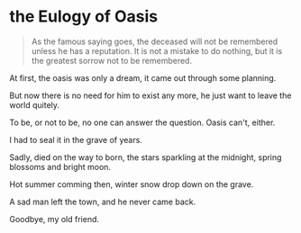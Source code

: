 # the Eulogy of Oasis

> As the famous saying goes, the deceased will not be remembered unless he has a reputation. It is not a mistake to do nothing, but it is the greatest sorrow not to be remembered.

At first, the oasis was only a dream, it came out through some planning.

But now there is no need for him to exist any more, he just want to leave the world quitely.

To be, or not to be, no one can answer the question. Oasis can't, either.

I had to seal it in the grave of years.

Sadly, died on the way to born, the stars sparkling at the midnight, spring blossoms and bright moon.

Hot summer comming then, winter snow drop down on the grave.

A sad man left the town, and he never came back.

Goodbye, my old friend.
